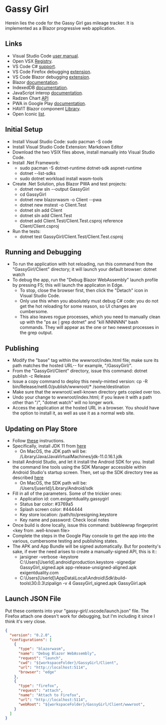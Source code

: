 # Gassy Girl

Herein lies the code for the Gassy Girl gas mileage tracker. It is implemented as a Blazor progressive web application.

## Links

* Visual Studio Code [user manual](https://code.visualstudio.com/docs).
* Open VSX [Registry](https://open-vsx.org).
* VS Code C# [support](https://marketplace.visualstudio.com/items?itemName=ms-dotnettools.csharp).
* VS Code Firefox debugging [extension](https://marketplace.visualstudio.com/items?itemName=firefox-devtools.vscode-firefox-debug).
* VS Code Blazor debugging [extension](https://marketplace.visualstudio.com/items?itemName=ms-dotnettools.blazorwasm-companion).
* Blazor [documentation](https://docs.microsoft.com/en-us/aspnet/core/blazor/?view=aspnetcore-6.0).
* IndexedDB [documentation](https://javascript.info/indexeddb).
* JavaScript interop [documentation](https://docs.microsoft.com/en-us/aspnet/core/blazor/javascript-interoperability/call-javascript-from-dotnet?view=aspnetcore-6.0#synchronous-js-interop-in-blazor-webassembly-apps).
* Radzen Chart [API](https://www.radzen.com/documentation/blazor/chart)
* PWA in Google Play [documentation](https://developers.google.com/codelabs/pwa-in-play).
* HAVIT Blazor component [Library](https://havit.blazor.eu).
* Open Iconic [list](https://useiconic.com/open#icons).

## Initial Setup

* Install Visual Studio Code: sudo pacman -S code
* Install Visual Studio Code Extension: Markdown Editor
* Download the two VSIX files above, install manually into Visual Studio Code.
* Install .Net Framework:
  * sudo pacman -S dotnet-runtime dotnet-sdk aspnet-runtime
  * dotnet --list-sdks
  * sudo dotnet workload install wasm-tools
* Create .Net Solution, plus Blazor PWA and test projects:
  * dotnet new sln --output GassyGirl
  * cd GassyGirl
  * dotnet new blazorwasm -o Client --pwa
  * dotnet new mstest -o Client.Test
  * dotnet sln add Client
  * dotnet sln add Client.Test
  * dotnet add Client.Test/Client.Test.csproj reference Client/Client.csproj
* Run the tests:
  * dotnet test GassyGirl/Client.Test/Client.Test.csproj

## Running and Debugging

* To run the application with hot reloading, run this command from the "GassyGirl/Client" directory; it will launch your default browser: dotnet watch
* To debug the app, run the "Debug Blazor WebAssembly" launch profile by pressing F5; this will launch the applicaton in Edge.
  * To stop, close the browser first, then click the "Detach" icon in Visual Studio Code.
  * Only use this when you absolutely must debug C# code: you do not get the hot reloading for some reason, so UI changes are cumbersome.
  * This also leaves rogue processes, which you need to manually clean up with the "ps ax | grep dotnet" and "kill NNNNNN" bash commands. They will appear as the one or two newest processes in the grep output.

## Publishing

* Modify the "base" tag within the wwwroot/index.html file; make sure its path matches the hosted URL-- for example, "/GassyGirl/".
* From the "GassyGirl/Client" directory, issue this command: dotnet publish -c Release
* Issue a copy command to deploy this newly-minted version: cp -R bin/Release/net6.0/publish/wwwroot/* /some/destination
* Make sure that the wwwroot/.well-known directory gets copied over too.
* Undo your change to wwwroot/index.html; if you leave it with a path other than "/", "dotnet watch" will no longer work.
* Access the application at the hosted URL in a browser. You should have the option to install it, as well as use it as a normal web site.

## Updating on Play Store

* Follow [these](https://developers.google.com/codelabs/pwa-in-play) instructions.
* Specifically, install JDK 11 from [here](https://www.oracle.com/java/technologies/downloads/#java11-mac)
  * On MacOS, the JDK path will be: /Library/Java/JavaVirtualMachines/jdk-11.0.16.1.jdk
* Install Android Studio, and let it install the Android SDK for you. Install the command line tools using the SDK Manager accessible within Android Studio's startup screen. Then, set up the SDK directory tree as described [here](https://stackoverflow.com/questions/63812717/bubblewrap-cli-shows-error-the-given-android-sdk-isnt-correct-when-bubblewrap-b)
  * On MacOS, the SDK path will be: /Users/[userId]/Library/Android/sdk
* Fill in all of the parameters. Some of the trickier ones:
  * Application id: com.exigentduality.gassygirl
  * Status bar color: #3769a5
  * Splash screen color: #444444
  * Key store location: /path/to/presigning.keystore
  * Key name and password: Check local notes
* Once build is done locally, issue this command: bubblewrap fingerprint <key from .well-known file>
* Complete the steps in the Google Play console to get the app into the various, cumbersome testing and publishing states.
* The APK and App Bundle will be signed automatically. But for posterity's sake, if ever the need arises to create a manually-signed API, this is it::
  * jarsigner -verbose -keystore C:\Users\[UserId]\.android\production.keystore -signedjar GassyGirl_signed.apk app-release-unsigned-aligned.apk exigentduality.com
  * C:\Users\[UserId]\AppData\Local\Android\Sdk\build-tools\30.0.3\zipalign -v 4 GassyGirl_signed.apk GassyGirl.apk

## Launch JSON File

Put these contents into your "gassy-girl/.vscode/launch.json" file. The Firefox attach one doesn't work for debugging, but I'm including it since I think it's very close.

```json
{
  "version": "0.2.0",
  "configurations": [
    {
      "type": "blazorwasm",
      "name": "Debug Blazor WebAssembly",
      "request": "launch",
      "cwd": "${workspaceFolder}/GassyGirl/Client",
      "url": "http://localhost:5114",
      "browser": "edge"
    },
    {
      "type": "firefox",
      "request": "attach",
      "name": "Attach to Firefox",
      "url": "http://localhost:5114",
      "webRoot": "${workspaceFolder}/GassyGirl/Client/wwwroot",
    }
  ]
}
```
